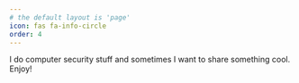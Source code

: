 ```yaml
---
# the default layout is 'page'
icon: fas fa-info-circle
order: 4
---
```


I do computer security stuff and sometimes I want to share something cool.
Enjoy!


